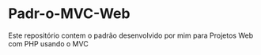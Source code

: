 # Padr-o-MVC-Web
Este repositório contem o padrão desenvolvido por mim para Projetos Web com PHP usando o MVC
